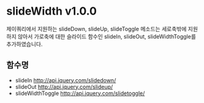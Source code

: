 # slideWidth v1.0.0
제이쿼리에서 지원하는 slideDown, slideUp, slideToggle 메소드는 세로축밖에 지원하지 않아서 가로축에 대한 슬라이드 함수인 slideIn, slideOut, slideWidthToggle를 추가하였습니다.

## 함수명
- slideIn <http://api.jquery.com/slidedown/>
- slideOut <http://api.jquery.com/slideup/>
- slideWidthToggle <http://api.jquery.com/slidetoggle/>